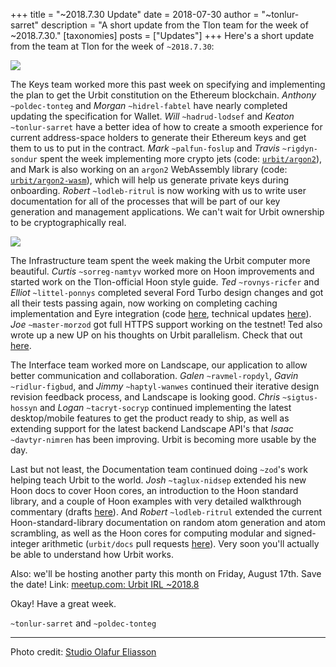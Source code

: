 +++
title = "~2018.7.30 Update"
date = 2018-07-30
author = "~tonlur-sarret"
description = "A short update from the Tlon team for the week of ~2018.7.30."
[taxonomies]
posts = ["Updates"]
+++
Here's a short update from the team at Tlon for the week of `~2018.7.30`:

![](https://media.urbit.org/fora/updates/~2018.7.30-Update-1.jpg)

The Keys team worked more this past week on specifying and implementing the plan
to get the Urbit constitution on the Ethereum blockchain. *Anthony*
`~poldec-tonteg` and *Morgan*  `~hidrel-fabtel` have nearly completed updating
the specification for Wallet. *Will* `~hadrud-lodsef` and *Keaton*
`~tonlur-sarret` have a better idea of how to create a smooth experience for
current address-space holders to generate their Ethereum keys and get them to us
to put in the contract. *Mark* `~palfun-foslup` and *Travis* `~rigdyn-sondur`
spent the week implementing more crypto jets (code:
[`urbit/argon2`](https://github.com/urbit/argon2)), and Mark is also working
on an `argon2` WebAssembly library  (code:
[`urbit/argon2-wasm`](https://github.com/urbit/argon2-wasm)),
which will help us generate private keys during onboarding. *Robert*
`~lodleb-ritrul` is now working with us to write user documentation for all of
the processes that will be part of our key generation and management
applications. We can't wait for Urbit ownership to be cryptographically real.

![](https://media.urbit.org/fora/updates/~2018.7.30-Update-2.png)

The Infrastructure team spent the week making the Urbit computer more beautiful.
*Curtis* `~sorreg-namtyv` worked more on Hoon improvements and started work on
the Tlon-official Hoon style guide. *Ted* `~rovnys-ricfer` and *Elliot*
`~littel-ponnys` completed several Ford Turbo design changes and got all their
tests passing again, now working on completing caching implementation and Eyre
integration
(code [here](https://github.com/urbit/arvo/branches/all?utf8=%E2%9C%93&query=ford-turbo),
technical updates [here](https://fora.urbit.org/proposals/posts/~2018.3.15..04.24.35..a47f~/)).
*Joe* `~master-morzod` got full HTTPS support working on the testnet! Ted also
wrote up a new UP on his thoughts on Urbit parallelism. Check that out [here](https://fora.urbit.org/proposals/posts/~2018.7.28..19.57.33..7ed3~/).

The Interface team worked more on Landscape, our application to allow better
communication and collaboration.  *Galen* `~ravmel-ropdyl`, *Gavin*
`~ridlur-figbud`, and *Jimmy* `~haptyl-wanwes` continued their iterative design
revision feedback process, and Landscape is looking good. *Chris* `~sigtus-hossyn`
and *Logan* `~tacryt-socryp` continued implementing the latest desktop/mobile
features to get the product ready to ship, as well as extending support for the
latest backend Landscape API's that *Isaac* `~davtyr-nimren` has been improving.
Urbit is becoming more usable by the day.

Last but not least, the Documentation team continued doing `~zod`'s work helping
teach Urbit to the world. *Josh* `~taglux-nidsep` extended his new Hoon docs to cover Hoon cores, an introduction to the Hoon standard library, and a couple of Hoon examples with very detailed walkthrough commentary (drafts [here](https://github.com/joshuareagan/doc-drafts)). And *Robert* `~lodleb-ritrul` extended the current Hoon-standard-library documentation on random atom generation and atom scrambling, as well as the Hoon cores for computing modular and signed-integer arithmetic (`urbit/docs` pull requests [here](https://github.com/urbit/docs/pulls)). Very soon you'll actually be able to understand how Urbit works.

Also: we'll be hosting another party this month on Friday, August 17th. Save the date! Link: [meetup.com: Urbit IRL ~2018.8](https://www.meetup.com/urbit-sf/events/253292678/)

Okay! Have a great week.

`~tonlur-sarret` and `~poldec-tonteg`

---

Photo credit: [Studio Olafur Eliasson](http://olafureliasson.net/)
